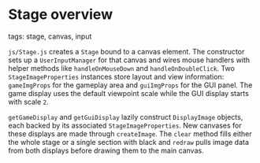 # Stage overview

tags: stage, canvas, input

`js/Stage.js` creates a `Stage` bound to a canvas element. The constructor sets up a `UserInputManager` for that canvas and wires mouse handlers with helper methods like `handleOnMouseDown` and `handleOnDoubleClick`. Two `StageImageProperties` instances store layout and view information: `gameImgProps` for the gameplay area and `guiImgProps` for the GUI panel. The game display uses the default viewpoint scale while the GUI display starts with scale `2`.

`getGameDisplay` and `getGuiDisplay` lazily construct `DisplayImage` objects, each backed by its associated `StageImageProperties`. New canvases for these displays are made through `createImage`. The `clear` method fills either the whole stage or a single section with black and `redraw` pulls image data from both displays before drawing them to the main canvas.
